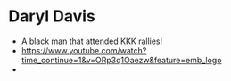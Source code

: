 # Daryl Davis
- A black man that attended KKK rallies!
- https://www.youtube.com/watch?time_continue=1&v=ORp3q1Oaezw&feature=emb_logo
- 
